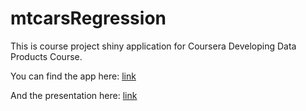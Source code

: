 # mtcarsRegression


This is course project shiny application for Coursera Developing Data Products Course.

You can find the app here: [link]()

And the presentation here: [link]()